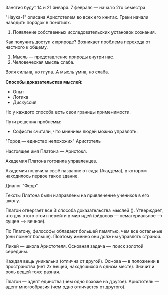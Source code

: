 Занятия будут 14 и 21 января.
7 февраля — начало 2го семестра.

"Наука-1" описана Аристотелем во всех его книгах.
Греки начали наводить порядок в понятиях.
1. Появление собственных исследовательских установок сознания.

Как получить доступ к природе?
Возникает проблема перехода от частного к общему.
1. Мысль — представление природы внутри нас.
2. Человеческая мысль слаба.

Воля сильна, но глупа. А мысль умна, но слаба.

**Способы доказательства мыслей**:
- Опыт
- Логика
- Дискуссия


Но у каждого способа есть свои границы применимости.

Пути решения проблемы:
- Софисты считали, что мнением людей можно управлять.

"Город — единство непохожих" Аристотель

Настоящее имя Платона — Аристокл.

Академия Платона готовила управленцев.

Академия получила своё название от сада (Академа), в котором находилось первое такое здание.

Диалог "Федр"

Тексты Платона были направлены на привлечение учеников в его школу.

Платон отвергает все 3 способа доказательства мыслей ().
Утверждает, что для этого стоит перейти в мир идей (эйдосов — нематериальное —> сущее —> вечное).

По Платону, философы обладают большей памятью, чем все остальные (они помнят больше).
Поэтому именно они должны управлять страной.

Ликей — школа Аристотеля.
Основная задача — поиск золотой середины.

Каждая вещь уникальна (отлична от другой).
Основа — в положении в пространства (нет 2х вещей, находящихся в одном месте).
Значит и роль вещей тоже разная.

Платон — адепт единства (чем одно похоже на другое).
Аристотель — адепт многообразия (чем одно отличается от другого).